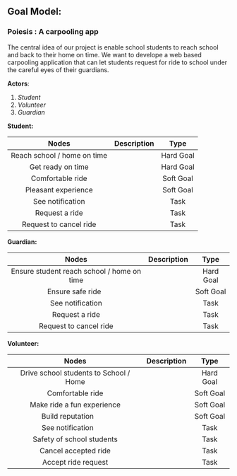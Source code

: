 ## Goal Model:
### Poiesis : A carpooling app
The central idea of our project is enable school students to reach school and back to their home on time. We want to develope a web based carpooling application 
that can let students request for ride to school under the careful eyes of their guardians. 

**Actors**:
1. *Student*
2. *Volunteer*
3. *Guardian* 

 
**Student:**


|Nodes                    |  Description | Type     |
|:-----------------------:|:------------:|:--------:|
|  Reach school / home on time   |              | Hard Goal  |
|  Get ready on time      |              | Hard Goal  |
|  Comfortable ride       |              | Soft Goal  |
|  Pleasant experience    |              | Soft Goal  |  
|  See notification       |              |  Task      |    
|  Request a ride         |              |  Task      |
|  Request to cancel ride |              |  Task      |

**Guardian:**
 
|Nodes                    |  Description | Type     |
|:-----------------------:|:------------:|:--------:|
|  Ensure student reach school / home on time |      | Hard Goal |
|  Ensure safe ride    |             | Soft Goal  |
|  See notification   |           |  Task  |    
|  Request a ride  |           | Task |
|  Request to cancel ride   |          |  Task  |

**Volunteer:**


|Nodes                    |  Description | Type     |
|:-----------------------:|:------------:|:--------:|
|  Drive school students to School / Home |    | Hard Goal |
|  Comfortable ride          |           | Soft Goal|
|  Make ride a fun experience|           | Soft Goal |
|  Build reputation         |            | Soft Goal |
|  See notification         |            | Task    |   
|  Safety of school students|            | Task |
|  Cancel accepted ride              |            | Task  |
|  Accept ride request             |            | Task   |
 


